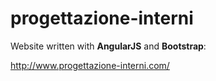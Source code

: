 # progettazione-interni

Website written with **AngularJS** and **Bootstrap**:

http://www.progettazione-interni.com/

